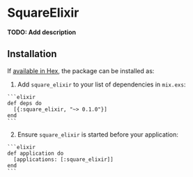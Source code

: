 # SquareElixir

**TODO: Add description**

## Installation

If [available in Hex](https://hex.pm/docs/publish), the package can be installed as:

  1. Add `square_elixir` to your list of dependencies in `mix.exs`:

    ```elixir
    def deps do
      [{:square_elixir, "~> 0.1.0"}]
    end
    ```

  2. Ensure `square_elixir` is started before your application:

    ```elixir
    def application do
      [applications: [:square_elixir]]
    end
    ```

